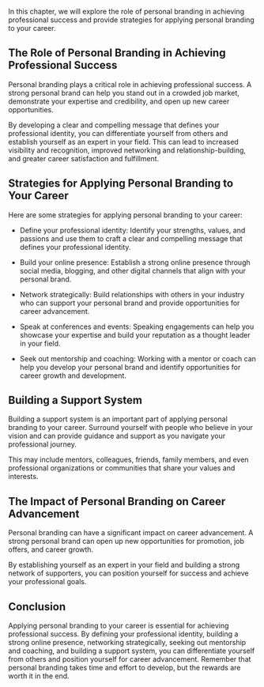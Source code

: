 
In this chapter, we will explore the role of personal branding in achieving professional success and provide strategies for applying personal branding to your career.

The Role of Personal Branding in Achieving Professional Success
---------------------------------------------------------------

Personal branding plays a critical role in achieving professional success. A strong personal brand can help you stand out in a crowded job market, demonstrate your expertise and credibility, and open up new career opportunities.

By developing a clear and compelling message that defines your professional identity, you can differentiate yourself from others and establish yourself as an expert in your field. This can lead to increased visibility and recognition, improved networking and relationship-building, and greater career satisfaction and fulfillment.

Strategies for Applying Personal Branding to Your Career
--------------------------------------------------------

Here are some strategies for applying personal branding to your career:

* Define your professional identity: Identify your strengths, values, and passions and use them to craft a clear and compelling message that defines your professional identity.

* Build your online presence: Establish a strong online presence through social media, blogging, and other digital channels that align with your personal brand.

* Network strategically: Build relationships with others in your industry who can support your personal brand and provide opportunities for career advancement.

* Speak at conferences and events: Speaking engagements can help you showcase your expertise and build your reputation as a thought leader in your field.

* Seek out mentorship and coaching: Working with a mentor or coach can help you develop your personal brand and identify opportunities for career growth and development.

Building a Support System
-------------------------

Building a support system is an important part of applying personal branding to your career. Surround yourself with people who believe in your vision and can provide guidance and support as you navigate your professional journey.

This may include mentors, colleagues, friends, family members, and even professional organizations or communities that share your values and interests.

The Impact of Personal Branding on Career Advancement
-----------------------------------------------------

Personal branding can have a significant impact on career advancement. A strong personal brand can open up new opportunities for promotion, job offers, and career growth.

By establishing yourself as an expert in your field and building a strong network of supporters, you can position yourself for success and achieve your professional goals.

Conclusion
----------

Applying personal branding to your career is essential for achieving professional success. By defining your professional identity, building a strong online presence, networking strategically, seeking out mentorship and coaching, and building a support system, you can differentiate yourself from others and position yourself for career advancement. Remember that personal branding takes time and effort to develop, but the rewards are worth it in the end.
